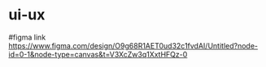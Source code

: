 # ui-ux

#figma link
https://www.figma.com/design/O9g68R1AET0ud32c1fvdAI/Untitled?node-id=0-1&node-type=canvas&t=V3XcZw3q1XxtHFQz-0
